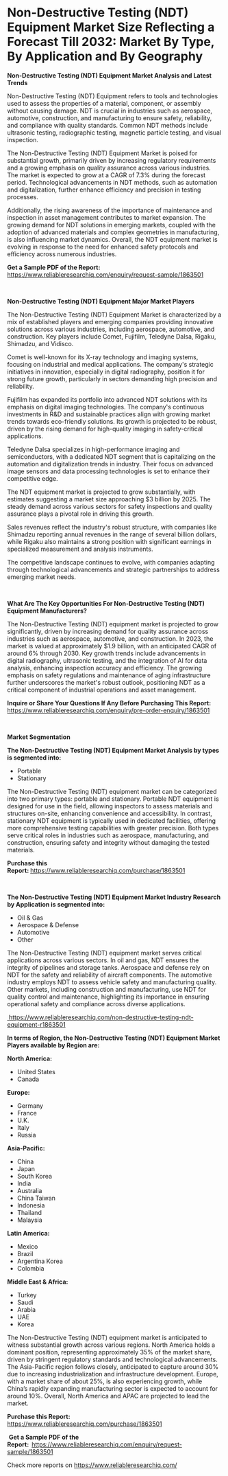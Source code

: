 <p><h1>Non-Destructive Testing (NDT) Equipment Market Size Reflecting a Forecast Till 2032: Market By Type, By Application and By Geography</h1></p><p><strong>Non-Destructive Testing (NDT) Equipment Market Analysis and Latest Trends</strong></p>
<p><p>Non-Destructive Testing (NDT) Equipment refers to tools and technologies used to assess the properties of a material, component, or assembly without causing damage. NDT is crucial in industries such as aerospace, automotive, construction, and manufacturing to ensure safety, reliability, and compliance with quality standards. Common NDT methods include ultrasonic testing, radiographic testing, magnetic particle testing, and visual inspection.</p><p>The Non-Destructive Testing (NDT) Equipment Market is poised for substantial growth, primarily driven by increasing regulatory requirements and a growing emphasis on quality assurance across various industries. The market is expected to grow at a CAGR of 7.3% during the forecast period. Technological advancements in NDT methods, such as automation and digitalization, further enhance efficiency and precision in testing processes. </p><p>Additionally, the rising awareness of the importance of maintenance and inspection in asset management contributes to market expansion. The growing demand for NDT solutions in emerging markets, coupled with the adoption of advanced materials and complex geometries in manufacturing, is also influencing market dynamics. Overall, the NDT equipment market is evolving in response to the need for enhanced safety protocols and efficiency across numerous industries.</p></p>
<p><strong>Get a Sample PDF of the Report:&nbsp;</strong> <a href="https://www.reliableresearchiq.com/enquiry/request-sample/1863501?utm_campaign=2443&utm_medium=2&utm_source=Github&utm_content=ia&utm_term=12042025&utm_id=non-destructive-testing-ndt-equipment">https://www.reliableresearchiq.com/enquiry/request-sample/1863501</a></p>
<p>&nbsp;</p>
<p><strong>Non-Destructive Testing (NDT) Equipment Major Market Players</strong></p>
<p><p>The Non-Destructive Testing (NDT) Equipment Market is characterized by a mix of established players and emerging companies providing innovative solutions across various industries, including aerospace, automotive, and construction. Key players include Comet, Fujifilm, Teledyne Dalsa, Rigaku, Shimadzu, and Vidisco.</p><p>Comet is well-known for its X-ray technology and imaging systems, focusing on industrial and medical applications. The company's strategic initiatives in innovation, especially in digital radiography, position it for strong future growth, particularly in sectors demanding high precision and reliability.</p><p>Fujifilm has expanded its portfolio into advanced NDT solutions with its emphasis on digital imaging technologies. The company's continuous investments in R&D and sustainable practices align with growing market trends towards eco-friendly solutions. Its growth is projected to be robust, driven by the rising demand for high-quality imaging in safety-critical applications.</p><p>Teledyne Dalsa specializes in high-performance imaging and semiconductors, with a dedicated NDT segment that is capitalizing on the automation and digitalization trends in industry. Their focus on advanced image sensors and data processing technologies is set to enhance their competitive edge.</p><p>The NDT equipment market is projected to grow substantially, with estimates suggesting a market size approaching $3 billion by 2025. The steady demand across various sectors for safety inspections and quality assurance plays a pivotal role in driving this growth.</p><p>Sales revenues reflect the industry's robust structure, with companies like Shimadzu reporting annual revenues in the range of several billion dollars, while Rigaku also maintains a strong position with significant earnings in specialized measurement and analysis instruments.</p><p>The competitive landscape continues to evolve, with companies adapting through technological advancements and strategic partnerships to address emerging market needs.</p></p>
<p>&nbsp;</p>
<p><strong>What Are The Key Opportunities For Non-Destructive Testing (NDT) Equipment Manufacturers?</strong></p>
<p><p>The Non-Destructive Testing (NDT) equipment market is projected to grow significantly, driven by increasing demand for quality assurance across industries such as aerospace, automotive, and construction. In 2023, the market is valued at approximately $1.9 billion, with an anticipated CAGR of around 6% through 2030. Key growth trends include advancements in digital radiography, ultrasonic testing, and the integration of AI for data analysis, enhancing inspection accuracy and efficiency. The growing emphasis on safety regulations and maintenance of aging infrastructure further underscores the market's robust outlook, positioning NDT as a critical component of industrial operations and asset management.</p></p>
<p><strong>Inquire or Share Your Questions If Any Before Purchasing This Report:</strong> <a href="https://www.reliableresearchiq.com/enquiry/pre-order-enquiry/1863501?utm_campaign=2443&utm_medium=2&utm_source=Github&utm_content=ia&utm_term=12042025&utm_id=non-destructive-testing-ndt-equipment">https://www.reliableresearchiq.com/enquiry/pre-order-enquiry/1863501</a></p>
<p>&nbsp;</p>
<p><strong>Market Segmentation</strong></p>
<p><strong>The Non-Destructive Testing (NDT) Equipment Market Analysis by types is segmented into:</strong></p>
<p><ul><li>Portable</li><li>Stationary</li></ul></p>
<p><p>The Non-Destructive Testing (NDT) equipment market can be categorized into two primary types: portable and stationary. Portable NDT equipment is designed for use in the field, allowing inspectors to assess materials and structures on-site, enhancing convenience and accessibility. In contrast, stationary NDT equipment is typically used in dedicated facilities, offering more comprehensive testing capabilities with greater precision. Both types serve critical roles in industries such as aerospace, manufacturing, and construction, ensuring safety and integrity without damaging the tested materials.</p></p>
<p><strong>Purchase this Report:&nbsp;</strong><a href="https://www.reliableresearchiq.com/purchase/1863501?utm_campaign=2443&utm_medium=2&utm_source=Github&utm_content=ia&utm_term=12042025&utm_id=non-destructive-testing-ndt-equipment">https://www.reliableresearchiq.com/purchase/1863501</a></p>
<p>&nbsp;</p>
<p><strong>The Non-Destructive Testing (NDT) Equipment Market Industry Research by Application is segmented into:</strong></p>
<p><ul><li>Oil & Gas</li><li>Aerospace & Defense</li><li>Automotive</li><li>Other</li></ul></p>
<p><p>The Non-Destructive Testing (NDT) equipment market serves critical applications across various sectors. In oil and gas, NDT ensures the integrity of pipelines and storage tanks. Aerospace and defense rely on NDT for the safety and reliability of aircraft components. The automotive industry employs NDT to assess vehicle safety and manufacturing quality. Other markets, including construction and manufacturing, use NDT for quality control and maintenance, highlighting its importance in ensuring operational safety and compliance across diverse applications.</p></p>
<p><a href="https://www.reliableresearchiq.com/non-destructive-testing-ndt-equipment-r1863501?utm_campaign=2443&utm_medium=2&utm_source=Github&utm_content=ia&utm_term=12042025&utm_id=non-destructive-testing-ndt-equipment">&nbsp;https://www.reliableresearchiq.com/non-destructive-testing-ndt-equipment-r1863501</a></p>
<p><strong>In terms of Region, the Non-Destructive Testing (NDT) Equipment Market Players available by Region are:</strong></p>
<p>
    <p> <strong> North America: </strong>
        <ul>
            <li>United States</li>
            <li>Canada</li>
        </ul>
        </p> 
    <p> <strong> Europe: </strong>
        <ul>
            <li>Germany</li>
            <li>France</li>
            <li>U.K.</li>
            <li>Italy</li>
            <li>Russia</li>
        </ul>
        </p> 
    <p> <strong> Asia-Pacific: </strong>
        <ul>
            <li>China</li>
            <li>Japan</li>
            <li>South Korea</li>
            <li>India</li>
            <li>Australia</li>
            <li>China Taiwan</li>
            <li>Indonesia</li>
            <li>Thailand</li>
            <li>Malaysia</li>
        </ul>
        </p> 
    <p> <strong> Latin America: </strong>
        <ul>
            <li>Mexico</li>
            <li>Brazil</li>
            <li>Argentina Korea</li>
            <li>Colombia</li>
        </ul>
        </p> 
    <p> <strong> Middle East & Africa: </strong>
        <ul>
            <li>Turkey</li>
            <li>Saudi</li>
            <li>Arabia</li>
            <li>UAE</li>
            <li>Korea</li>
        </ul>
    </p>
    </p>
<p><p>The Non-Destructive Testing (NDT) equipment market is anticipated to witness substantial growth across various regions. North America holds a dominant position, representing approximately 35% of the market share, driven by stringent regulatory standards and technological advancements. The Asia-Pacific region follows closely, anticipated to capture around 30% due to increasing industrialization and infrastructure development. Europe, with a market share of about 25%, is also experiencing growth, while China’s rapidly expanding manufacturing sector is expected to account for around 10%. Overall, North America and APAC are projected to lead the market.</p></p>
<p><strong>Purchase this Report: </strong><a href="https://www.reliableresearchiq.com/purchase/1863501?utm_campaign=2443&utm_medium=2&utm_source=Github&utm_content=ia&utm_term=12042025&utm_id=non-destructive-testing-ndt-equipment">https://www.reliableresearchiq.com/purchase/1863501</a></p>
<p>&nbsp;<strong>Get a Sample PDF of the Report:&nbsp;&nbsp;</strong><a href="https://www.reliableresearchiq.com/enquiry/request-sample/1863501?utm_campaign=2443&utm_medium=2&utm_source=Github&utm_content=ia&utm_term=12042025&utm_id=non-destructive-testing-ndt-equipment">https://www.reliableresearchiq.com/enquiry/request-sample/1863501</a></p>
<p><strong></strong></p>
<p>Check more reports on <a href="https://www.reliableresearchiq.com/?utm_campaign=2443&utm_medium=2&utm_source=Github&utm_content=ia&utm_term=12042025&utm_id=non-destructive-testing-ndt-equipment">https://www.reliableresearchiq.com/</a></p>